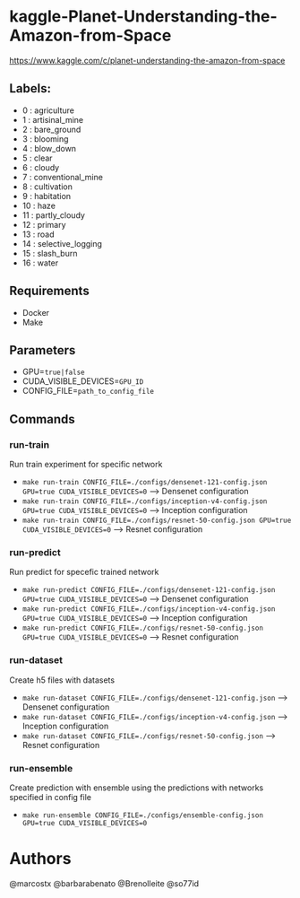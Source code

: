 # kaggle-Planet-Understanding-the-Amazon-from-Space
https://www.kaggle.com/c/planet-understanding-the-amazon-from-space

## Labels:

* 0  : agriculture
* 1  : artisinal_mine
* 2  : bare_ground
* 3  : blooming
* 4  : blow_down
* 5  : clear
* 6  : cloudy
* 7  : conventional_mine
* 8  : cultivation
* 9  : habitation
* 10 : haze
* 11 : partly_cloudy
* 12 : primary
* 13 : road
* 14 : selective_logging
* 15 : slash_burn
* 16 : water


## Requirements
* Docker
* Make

## Parameters
* GPU=`true|false`
* CUDA_VISIBLE_DEVICES=`GPU_ID`
* CONFIG_FILE=`path_to_config_file`

## Commands

### run-train
Run train experiment for specific network
* `make run-train CONFIG_FILE=./configs/densenet-121-config.json GPU=true CUDA_VISIBLE_DEVICES=0` --> Densenet configuration
* `make run-train CONFIG_FILE=./configs/inception-v4-config.json GPU=true CUDA_VISIBLE_DEVICES=0` --> Inception configuration
* `make run-train CONFIG_FILE=./configs/resnet-50-config.json GPU=true CUDA_VISIBLE_DEVICES=0` --> Resnet configuration

### run-predict
Run predict for specefic trained network
* `make run-predict CONFIG_FILE=./configs/densenet-121-config.json GPU=true CUDA_VISIBLE_DEVICES=0` --> Densenet configuration
* `make run-predict CONFIG_FILE=./configs/inception-v4-config.json GPU=true CUDA_VISIBLE_DEVICES=0` --> Inception configuration
* `make run-predict CONFIG_FILE=./configs/resnet-50-config.json GPU=true CUDA_VISIBLE_DEVICES=0` --> Resnet configuration

### run-dataset
Create h5 files with datasets
* `make run-dataset CONFIG_FILE=./configs/densenet-121-config.json` --> Densenet configuration
* `make run-dataset CONFIG_FILE=./configs/inception-v4-config.json` --> Inception configuration
* `make run-dataset CONFIG_FILE=./configs/resnet-50-config.json` --> Resnet configuration


### run-ensemble
Create prediction with ensemble using the predictions with networks specified in config file
* `make run-ensemble CONFIG_FILE=./configs/ensemble-config.json GPU=true CUDA_VISIBLE_DEVICES=0`


# Authors
@marcostx
@barbarabenato
@Brenolleite
@so77id
